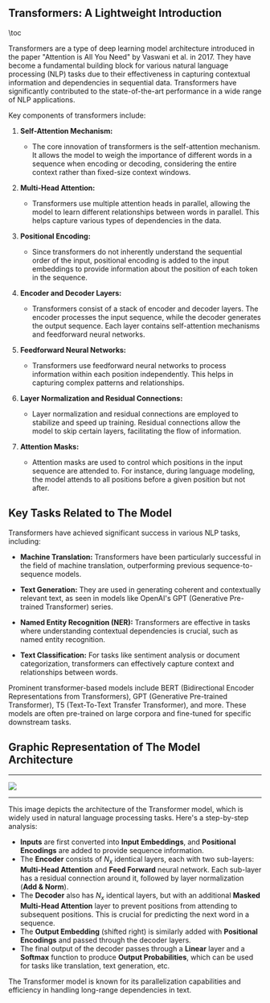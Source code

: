 ## Transformers: A Lightweight Introduction 

\toc

Transformers are a type of deep learning model architecture introduced in the paper "Attention is All You Need" by Vaswani et al. in 2017. They have become a fundamental building block for various natural language processing (NLP) tasks due to their effectiveness in capturing contextual information and dependencies in sequential data. Transformers have significantly contributed to the state-of-the-art performance in a wide range of NLP applications.

Key components of transformers include:

1. **Self-Attention Mechanism:**
   - The core innovation of transformers is the self-attention mechanism. It allows the model to weigh the importance of different words in a sequence when encoding or decoding, considering the entire context rather than fixed-size context windows.

2. **Multi-Head Attention:**
   - Transformers use multiple attention heads in parallel, allowing the model to learn different relationships between words in parallel. This helps capture various types of dependencies in the data.

3. **Positional Encoding:**
   - Since transformers do not inherently understand the sequential order of the input, positional encoding is added to the input embeddings to provide information about the position of each token in the sequence.

4. **Encoder and Decoder Layers:**
   - Transformers consist of a stack of encoder and decoder layers. The encoder processes the input sequence, while the decoder generates the output sequence. Each layer contains self-attention mechanisms and feedforward neural networks.

5. **Feedforward Neural Networks:**
   - Transformers use feedforward neural networks to process information within each position independently. This helps in capturing complex patterns and relationships.

6. **Layer Normalization and Residual Connections:**
   - Layer normalization and residual connections are employed to stabilize and speed up training. Residual connections allow the model to skip certain layers, facilitating the flow of information.

7. **Attention Masks:**
   - Attention masks are used to control which positions in the input sequence are attended to. For instance, during language modeling, the model attends to all positions before a given position but not after.

## Key Tasks Related to The Model
Transformers have achieved significant success in various NLP tasks, including:

- **Machine Translation:** Transformers have been particularly successful in the field of machine translation, outperforming previous sequence-to-sequence models.

- **Text Generation:** They are used in generating coherent and contextually relevant text, as seen in models like OpenAI's GPT (Generative Pre-trained Transformer) series.

- **Named Entity Recognition (NER):** Transformers are effective in tasks where understanding contextual dependencies is crucial, such as named entity recognition.

- **Text Classification:** For tasks like sentiment analysis or document categorization, transformers can effectively capture context and relationships between words.

Prominent transformer-based models include BERT (Bidirectional Encoder Representations from Transformers), GPT (Generative Pre-trained Transformer), T5 (Text-To-Text Transfer Transformer), and more. These models are often pre-trained on large corpora and fine-tuned for specific downstream tasks.

## Graphic Representation of The Model Architecture

---

![](../extras/connectionism/trnsfmr.png) 


---

This image depicts the architecture of the Transformer model, which is widely used in natural language processing tasks. Here's a step-by-step analysis:

- **Inputs** are first converted into **Input Embeddings**, and **Positional Encodings** are added to provide sequence information.
- The **Encoder** consists of $N_x$ identical layers, each with two sub-layers: **Multi-Head Attention** and **Feed Forward** neural network. Each sub-layer has a residual connection around it, followed by layer normalization (**Add & Norm**).
- The **Decoder** also has $N_x$ identical layers, but with an additional **Masked Multi-Head Attention** layer to prevent positions from attending to subsequent positions. This is crucial for predicting the next word in a sequence.
- The **Output Embedding** (shifted right) is similarly added with **Positional Encodings** and passed through the decoder layers.
- The final output of the decoder passes through a **Linear** layer and a **Softmax** function to produce **Output Probabilities**, which can be used for tasks like translation, text generation, etc.

The Transformer model is known for its parallelization capabilities and efficiency in handling long-range dependencies in text.